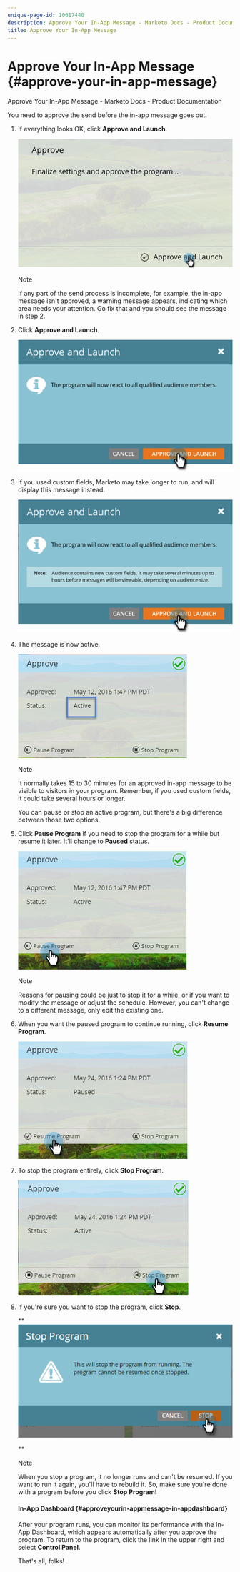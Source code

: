 ```yaml
---
unique-page-id: 10617440
description: Approve Your In-App Message - Marketo Docs - Product Documentation
title: Approve Your In-App Message
---
```


# Approve Your In-App Message {#approve-your-in-app-message}

Approve Your In-App Message - Marketo Docs - Product Documentation

You need to approve the send before the in-app message goes out.

1. If everything looks OK, click **Approve and Launch**.

   ![](assets/pasted-image-at-2016-05-31-02-08-pm-281-29.png)

   >[!NOTE]
   >
   >If any part of the send process is incomplete, for example, the in-app message isn't approved, a warning message appears, indicating which area needs your attention. Go fix that and you should see the message in step 2.

1. Click **Approve and Launch**.

   ![](assets/pasted-image-at-2016-05-31-02-08-pm.png)

1. If you used custom fields, Marketo may take longer to run, and will display this message instead.

   ![](assets/pasted-image-at-2016-05-31-02-09-pm.png)

1. The message is now active.

   ![](assets/image2016-5-12-13-3a49-3a5.png)

   >[!NOTE]
   >
   >It normally takes 15 to 30 minutes for an approved in-app message to be visible to visitors in your program. Remember, if you used custom fields, it could take several hours or longer.

   You can pause or stop an active program, but there's a big difference between those two options.

1. Click **Pause Program** if you need to stop the program for a while but resume it later. It'll change to **Paused** status.

   ![](assets/image2016-5-12-13-3a50-3a26.png)

   >[!NOTE]
   >
   >Reasons for pausing could be just to stop it for a while, or if you want to modify the message or adjust the schedule. However, you can't change to a different message, only edit the existing one.

1. When you want the paused program to continue running, click **Resume** **Program**.

   ![](assets/image2016-5-24-13-3a26-3a43.png)

1. To stop the program entirely, click **Stop Program**.

   ![](assets/image2016-5-24-13-3a29-3a35.png)

1. If you're sure you want to stop the program, click **Stop**.

   ** ![](assets/image2016-5-24-13-3a31-3a22.png)

   **

   >[!NOTE]
   >
   >When you stop a program, it no longer runs and can't be resumed. If you want to run it again, you'll have to rebuild it. So, make sure you're done with a program before you click **Stop Program**!

   #### In-App Dashboard {#approveyourin-appmessage-in-appdashboard}

   After your program runs, you can monitor its performance with the In-App Dashboard, which appears automatically after you approve the program. To return to the program, click the link in the upper right and select **Control Panel**.

   That's all, folks!

